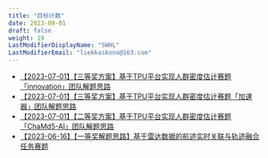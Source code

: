 ```yaml
---
title: "目标计数"
date: 2023-09-01
draft: false
weight: 19
LastModifierDisplayName: "SWHL"
LastModifierEmail: "liekkaskono@163.com"
---
```

 
- [【2023-07-01】【三等奖方案】基于TPU平台实现人群密度估计赛题「innovation」团队解题思路](http://mp.weixin.qq.com/s?__biz=MzI5ODQxMTk5MQ==&mid=2247516277&idx=1&sn=bf4f753a5ed42a1a700ba0bdda2ed8b6&chksm=eca4f2cddbd37bdb60094511fd412a4dff454279535d19c7cbc5cd2762a441f133704d40e9a3#rd)
- [【2023-07-01】【三等奖方案】基于TPU平台实现人群密度估计赛题「加速器」团队解题思路](http://mp.weixin.qq.com/s?__biz=MzI5ODQxMTk5MQ==&mid=2247516301&idx=1&sn=301dce2fbf4502312b696e868b9e06b5&chksm=eca4f235dbd37b23cec654df4d8b4b478c85b6011b7dbf993f5910b09cfa3ea375807e4f1fbd#rd)
- [【2023-07-01】【二等奖方案】基于TPU平台实现人群密度估计赛题「ChaMd5-AI」团队解题思路](http://mp.weixin.qq.com/s?__biz=MzI5ODQxMTk5MQ==&mid=2247516317&idx=1&sn=9f262ede522d7c3b8b71b22930dc4001&chksm=eca4f225dbd37b33f174f52db5ec2f71c5bc7f2565f4034374ad8679e9ef41475587117485eb#rd)
- [【2023-06-16】【一等奖解题思路】基于雷达数据的航迹实时关联与轨迹融合任务赛题](http://mp.weixin.qq.com/s?__biz=MzI5ODQxMTk5MQ==&mid=2247515796&idx=1&sn=1472be4ece893fdae068fcb813c7fd5f&chksm=eca4cc2cdbd3453a0ea3a24d9679ef6029d608bf904fe8cd328b31330afa32cc3b9a90cf493b#rd)
